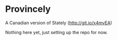 Provincely
==========

A Canadian version of Stately (http://git.io/x4mvEA)

Nothing here yet, just setting up the repo for now.
